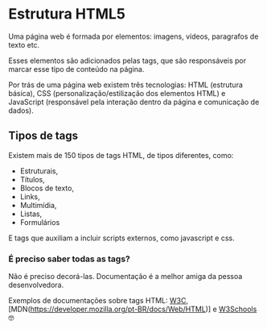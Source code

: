 # Estrutura HTML5

Uma página web é formada por elementos: imagens, vídeos, paragrafos de texto etc.

Esses elementos são adicionados pelas tags, que são responsáveis por marcar esse tipo de conteúdo na página. 

Por trás de uma página web existem três tecnologias: HTML (estrutura básica), CSS (personalização/estilização dos elementos HTML) e JavaScript (responsável pela interação dentro da página e comunicação de dados).

## Tipos de tags

Existem mais de 150 tipos de tags HTML, de tipos diferentes, como:

- Estruturais,
- Títulos,
- Blocos de texto,
- Links,
- Multimídia,
- Listas,
- Formulários

E tags que auxiliam a incluir scripts externos, como javascript e css.

### É preciso saber todas as tags?

Não é preciso decorá-las. Documentação é a melhor amiga da pessoa desenvolvedora.

Exemplos de documentações sobre tags HTML: [W3C](https://www.w3.org/TR/2012/WD-html-markup-20121025/elements.html), [MDN(https://developer.mozilla.org/pt-BR/docs/Web/HTML)] e [W3Schools](https://www.w3schools.com/TAGS/default.ASP) :nerd_face: